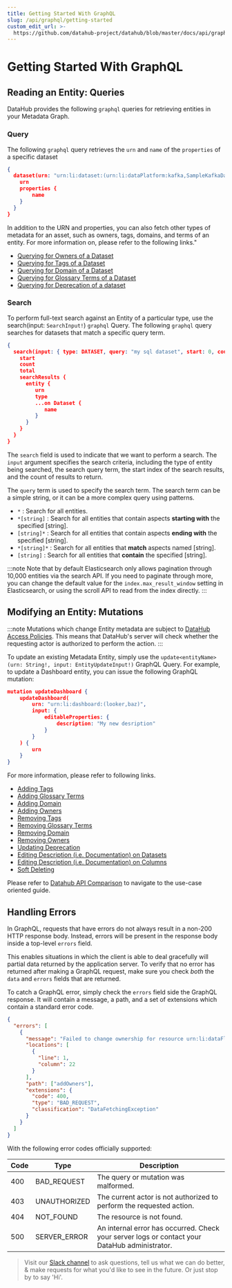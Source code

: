 ```yaml
---
title: Getting Started With GraphQL
slug: /api/graphql/getting-started
custom_edit_url: >-
  https://github.com/datahub-project/datahub/blob/master/docs/api/graphql/getting-started.md
---
```

# Getting Started With GraphQL

## Reading an Entity: Queries

DataHub provides the following `graphql` queries for retrieving entities in your Metadata Graph.

### Query

The following `graphql` query retrieves the `urn` and `name` of the `properties` of a specific dataset

```json
{
  dataset(urn: "urn:li:dataset:(urn:li:dataPlatform:kafka,SampleKafkaDataset,PROD)") {
    urn
    properties {
        name
    }
  }
}
```

In addition to the URN and properties, you can also fetch other types of metadata for an asset, such as owners, tags, domains, and terms of an entity.
For more information on, please refer to the following links."

- [Querying for Owners of a Dataset](/docs/api/tutorials/owners.md#read-owners)
- [Querying for Tags of a Dataset](/docs/api/tutorials/tags.md#read-tags)
- [Querying for Domain of a Dataset](/docs/api/tutorials/domains.md#read-domains)
- [Querying for Glossary Terms of a Dataset](/docs/api/tutorials/terms.md#read-terms)
- [Querying for Deprecation of a dataset](/docs/api/tutorials/deprecation.md#read-deprecation)

### Search

To perform full-text search against an Entity of a particular type, use the search(input: `SearchInput!`) `graphql` Query.
The following `graphql` query searches for datasets that match a specific query term.

```json
{
  search(input: { type: DATASET, query: "my sql dataset", start: 0, count: 10 }) {
    start
    count
    total
    searchResults {
      entity {
         urn
         type
         ...on Dataset {
            name
         }
      }
    }
  }
}
```

The `search` field is used to indicate that we want to perform a search.
The `input` argument specifies the search criteria, including the type of entity being searched, the search query term, the start index of the search results, and the count of results to return.

The `query` term is used to specify the search term.
The search term can be a simple string, or it can be a more complex query using patterns.

- `*` : Search for all entities.
- `*[string]` : Search for all entities that contain aspects **starting with** the specified \[string\].
- `[string]*` : Search for all entities that contain aspects **ending with** the specified \[string\].
- `*[string]*` : Search for all entities that **match** aspects named \[string\].
- `[string]` : Search for all entities that **contain** the specified \[string\].

:::note
Note that by default Elasticsearch only allows pagination through 10,000 entities via the search API.
If you need to paginate through more, you can change the default value for the `index.max_result_window` setting in Elasticsearch, or using the scroll API to read from the index directly.
:::

## Modifying an Entity: Mutations

:::note
Mutations which change Entity metadata are subject to [DataHub Access Policies](../../authorization/policies.md).
This means that DataHub's server will check whether the requesting actor is authorized to perform the action.
:::

To update an existing Metadata Entity, simply use the `update<entityName>(urn: String!, input: EntityUpdateInput!)` GraphQL Query.
For example, to update a Dashboard entity, you can issue the following GraphQL mutation:

```json
mutation updateDashboard {
    updateDashboard(
        urn: "urn:li:dashboard:(looker,baz)",
        input: {
            editableProperties: {
                description: "My new desription"
            }
        }
    ) {
        urn
    }
}
```

For more information, please refer to following links.

- [Adding Tags](/docs/api/tutorials/tags.md#add-tags)
- [Adding Glossary Terms](/docs/api/tutorials/terms.md#add-terms)
- [Adding Domain](/docs/api/tutorials/domains.md#add-domains)
- [Adding Owners](/docs/api/tutorials/owners.md#add-owners)
- [Removing Tags](/docs/api/tutorials/tags.md#remove-tags)
- [Removing Glossary Terms](/docs/api/tutorials/terms.md#remove-terms)
- [Removing Domain](/docs/api/tutorials/domains.md#remove-domains)
- [Removing Owners](/docs/api/tutorials/owners.md#remove-owners)
- [Updating Deprecation](/docs/api/tutorials/deprecation.md#update-deprecation)
- [Editing Description (i.e. Documentation) on Datasets](/docs/api/tutorials/descriptions.md#add-description-on-dataset)
- [Editing Description (i.e. Documentation) on Columns](/docs/api/tutorials/descriptions.md#add-description-on-column)
- [Soft Deleting](/docs/api/tutorials/datasets.md#delete-dataset)

Please refer to [Datahub API Comparison](/docs/api/datahub-apis.md#datahub-api-comparison) to navigate to the use-case oriented guide.

## Handling Errors

In GraphQL, requests that have errors do not always result in a non-200 HTTP response body. Instead, errors will be
present in the response body inside a top-level `errors` field.

This enables situations in which the client is able to deal gracefully will partial data returned by the application server.
To verify that no error has returned after making a GraphQL request, make sure you check _both_ the `data` and `errors` fields that are returned.

To catch a GraphQL error, simply check the `errors` field side the GraphQL response. It will contain a message, a path, and a set of extensions
which contain a standard error code.

```json
{
  "errors": [
    {
      "message": "Failed to change ownership for resource urn:li:dataFlow:(airflow,dag_abc,PROD). Expected a corp user urn.",
      "locations": [
        {
          "line": 1,
          "column": 22
        }
      ],
      "path": ["addOwners"],
      "extensions": {
        "code": 400,
        "type": "BAD_REQUEST",
        "classification": "DataFetchingException"
      }
    }
  ]
}
```

With the following error codes officially supported:

| Code | Type         | Description                                                                                   |
| ---- | ------------ | --------------------------------------------------------------------------------------------- |
| 400  | BAD_REQUEST  | The query or mutation was malformed.                                                          |
| 403  | UNAUTHORIZED | The current actor is not authorized to perform the requested action.                          |
| 404  | NOT_FOUND    | The resource is not found.                                                                    |
| 500  | SERVER_ERROR | An internal error has occurred. Check your server logs or contact your DataHub administrator. |

> Visit our [Slack channel](https://slack.datahubproject.io) to ask questions, tell us what we can do better, & make requests for what you'd like to see in the future. Or just
> stop by to say 'Hi'.
